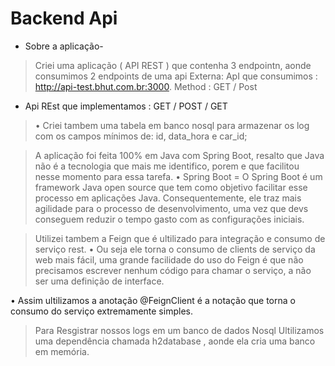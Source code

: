 # Backend Api
- Sobre a aplicação-
> Criei uma aplicação  ( API REST ) que contenha 3 endpointn, aonde consumimos 2 endpoints de uma api Externa: 
> ApI que consumimos : http://api-test.bhut.com.br:3000.
> Method : GET / Post 
- Api REst que implementamos  : GET / POST / GET 
> • Criei tambem  uma tabela em banco nosql para armazenar os log com os campos mínimos de: id,
data_hora e car_id;

>A aplicação foi feita 100% em Java com Spring Boot, resalto que Java não é a tecnologia que mais me identifico, porem e que facilitou nesse momento para essa tarefa.
• Spring Boot = O Spring Boot é um framework Java open source que tem como objetivo facilitar esse processo em aplicações Java. Consequentemente, ele traz mais agilidade para o processo de desenvolvimento, uma vez que devs conseguem reduzir o tempo gasto com as configurações iniciais.

> Utilizei tambem  a  Feign que é ultilizado para integração e consumo de serviço rest.
• Ou seja ele torna o consumo de clients de serviço da web mais fácil, uma grande facilidade do uso do Feign é que não precisamos
escrever nenhum código para chamar o serviço, a não ser uma
definição de interface.
 
• Assim ultilizamos a anotação  @FeignClient é a notação que torna o consumo do serviço
extremamente simples.

> Para Resgistrar nossos logs em um banco de dados Nosql Ultilizamos uma dependência chamada h2database , aonde ela cria uma banco em memória.
